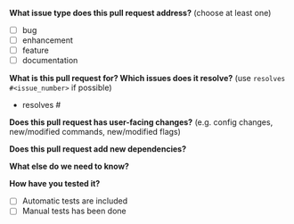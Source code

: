 **What issue type does this pull request address?** (choose at least one)  
- [ ] bug
- [ ] enhancement
- [ ] feature
- [ ] documentation

**What is this pull request for? Which issues does it resolve?** (use `resolves #<issue_number>` if possible)  
- resolves #


**Does this pull request has user-facing changes?** (e.g. config changes, new/modified commands, new/modified flags)  


**Does this pull request add new dependencies?**  


**What else do we need to know?** 

**How have you tested it?**
- [ ] Automatic tests are included
- [ ] Manual tests has been done
